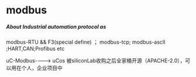 # modbus
##### About Industrial automation protocol  as 

modbus-RTU && F3(special define) ； modbus-tcp; modbus-ascII ;HART,CAN;Profibus etc 

uC-Modbus----> uCos 被siliconLab收购之后全家桶开源（APACHE-2.0），可以用在个人，企业项目中

​                